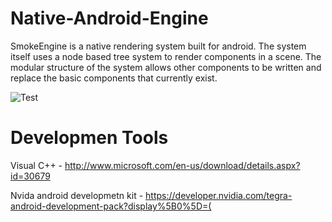 Native-Android-Engine
=====================
SmokeEngine is a native rendering system built for android. The system itself uses a node based tree system to render components in a scene. The modular structure of the system allows other components to be written and replace the basic components that currently exist.

![Test](https://fbcdn-sphotos-a-a.akamaihd.net/hphotos-ak-prn1/t1.0-9/10176248_767077829983695_4508907476827382592_n.jpg)

Developmen Tools
=====================
Visual C++ - http://www.microsoft.com/en-us/download/details.aspx?id=30679

Nvida android developmetn kit - https://developer.nvidia.com/tegra-android-development-pack?display%5B0%5D=(
